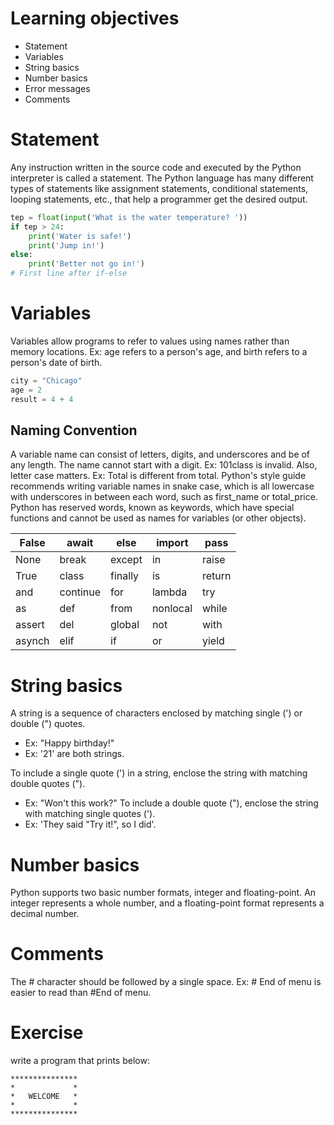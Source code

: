 # Learning objectives
* Statement
* Variables
* String basics
* Number basics
* Error messages
* Comments

# Statement
Any instruction written in the source code and executed by the Python interpreter is called a statement.
The Python language has many different types of statements like assignment statements, conditional statements,
looping statements, etc., that help a programmer get the desired output.

```python
tep = float(input('What is the water temperature? '))
if tep > 24:
	print('Water is safe!')
	print('Jump in!')
else:
	print('Better not go in!')
# First line after if-else 
```

# Variables
Variables allow programs to refer to values using names rather than memory locations. Ex: age refers to a person's age, 
and birth refers to a person's date of birth.
```python
city = "Chicago"
age = 2
result = 4 + 4
```
## Naming Convention
A variable name can consist of letters, digits, and underscores and be of any length. The name cannot start with a digit. 
Ex: 101class is invalid. Also, letter case matters. Ex: Total is different from total. 
Python's style guide recommends writing variable names in snake case, which is all lowercase with underscores in 
between each word, such as first_name or total_price.
<br>
Python has reserved words, known as keywords, which have special functions and cannot be used as names for variables 
(or other objects).

| False  | await    | else    | import   | pass   |
|--------|----------|---------|----------|--------|
| None   | break    | except  | in       | raise  |
| True   | class    | finally | is       | return |
| and    | continue | for     | lambda   | try    |
| as     | def      | from    | nonlocal | while  |
| assert | del      | global  | not      | with   |
| asynch | elif     | if      | or       | yield  |

# String basics
A string is a sequence of characters enclosed by matching single (') or double (") quotes. 
* Ex: "Happy birthday!"
* Ex: '21' are both strings.

To include a single quote (') in a string, enclose the string with matching double quotes ("). 
* Ex: "Won't this work?" To include a double quote ("), enclose the string with matching single quotes ('). 
* Ex: 'They said "Try it!", so I did'.

# Number basics
Python supports two basic number formats, integer and floating-point. An integer represents a whole number, 
and a floating-point format represents a decimal number.

# Comments
The # character should be followed by a single space. Ex: # End of menu is easier to read than #End of menu.

# Exercise
write a program that prints below:
```text
***************
*             *
*   WELCOME   *
*             *
***************
```